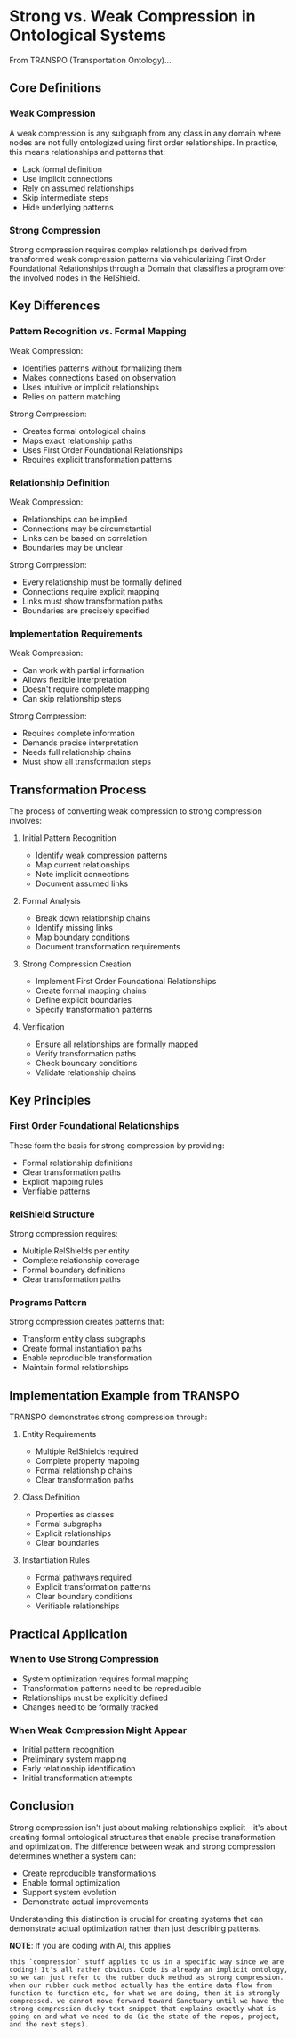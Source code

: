 # Strong vs. Weak Compression in Ontological Systems

From TRANSPO (Transportation Ontology)...

## Core Definitions

### Weak Compression
A weak compression is any subgraph from any class in any domain where nodes are not fully ontologized using first order relationships. In practice, this means relationships and patterns that:
- Lack formal definition
- Use implicit connections
- Rely on assumed relationships
- Skip intermediate steps
- Hide underlying patterns

### Strong Compression
Strong compression requires complex relationships derived from transformed weak compression patterns via vehicularizing First Order Foundational Relationships through a Domain that classifies a program over the involved nodes in the RelShield.

## Key Differences

### Pattern Recognition vs. Formal Mapping
Weak Compression:
- Identifies patterns without formalizing them
- Makes connections based on observation
- Uses intuitive or implicit relationships
- Relies on pattern matching

Strong Compression:
- Creates formal ontological chains
- Maps exact relationship paths
- Uses First Order Foundational Relationships
- Requires explicit transformation patterns

### Relationship Definition
Weak Compression:
- Relationships can be implied
- Connections may be circumstantial
- Links can be based on correlation
- Boundaries may be unclear

Strong Compression:
- Every relationship must be formally defined
- Connections require explicit mapping
- Links must show transformation paths
- Boundaries are precisely specified

### Implementation Requirements
Weak Compression:
- Can work with partial information
- Allows flexible interpretation
- Doesn't require complete mapping
- Can skip relationship steps

Strong Compression:
- Requires complete information
- Demands precise interpretation
- Needs full relationship chains
- Must show all transformation steps

## Transformation Process

The process of converting weak compression to strong compression involves:

1. Initial Pattern Recognition
   - Identify weak compression patterns
   - Map current relationships
   - Note implicit connections
   - Document assumed links

2. Formal Analysis
   - Break down relationship chains
   - Identify missing links
   - Map boundary conditions
   - Document transformation requirements

3. Strong Compression Creation
   - Implement First Order Foundational Relationships
   - Create formal mapping chains
   - Define explicit boundaries
   - Specify transformation patterns

4. Verification
   - Ensure all relationships are formally mapped
   - Verify transformation paths
   - Check boundary conditions
   - Validate relationship chains

## Key Principles

### First Order Foundational Relationships
These form the basis for strong compression by providing:
- Formal relationship definitions
- Clear transformation paths
- Explicit mapping rules
- Verifiable patterns

### RelShield Structure
Strong compression requires:
- Multiple RelShields per entity
- Complete relationship coverage
- Formal boundary definitions
- Clear transformation paths

### Programs Pattern
Strong compression creates patterns that:
- Transform entity class subgraphs
- Create formal instantiation paths
- Enable reproducible transformation
- Maintain formal relationships

## Implementation Example from TRANSPO

TRANSPO demonstrates strong compression through:

1. Entity Requirements
   - Multiple RelShields required
   - Complete property mapping
   - Formal relationship chains
   - Clear transformation paths

2. Class Definition
   - Properties as classes
   - Formal subgraphs
   - Explicit relationships
   - Clear boundaries

3. Instantiation Rules
   - Formal pathways required
   - Explicit transformation patterns
   - Clear boundary conditions
   - Verifiable relationships

## Practical Application

### When to Use Strong Compression
- System optimization requires formal mapping
- Transformation patterns need to be reproducible
- Relationships must be explicitly defined
- Changes need to be formally tracked

### When Weak Compression Might Appear
- Initial pattern recognition
- Preliminary system mapping
- Early relationship identification
- Initial transformation attempts

## Conclusion

Strong compression isn't just about making relationships explicit - it's about creating formal ontological structures that enable precise transformation and optimization. The difference between weak and strong compression determines whether a system can:
- Create reproducible transformations
- Enable formal optimization
- Support system evolution
- Demonstrate actual improvements

Understanding this distinction is crucial for creating systems that can demonstrate actual optimization rather than just describing patterns.

**NOTE**: If you are coding with AI, this applies 
```prompt
this `compression` stuff applies to us in a specific way since we are coding! It's all rather obvious. Code is already an implicit ontology, so we can just refer to the rubber duck method as strong compression. when our rubber duck method actually has the entire data flow from function to function etc, for what we are doing, then it is strongly compressed. we cannot move forward toward Sanctuary until we have the strong compression ducky text snippet that explains exactly what is going on and what we need to do (ie the state of the repos, project, and the next steps).
```
